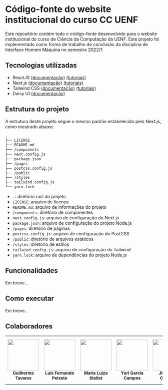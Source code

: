 # Código-fonte do website institucional do curso CC UENF

Este repositório contém todo o código-fonte desenvolvido para o website institucional do curso de Ciência da Computação da UENF. Este projeto foi implementado como forma de trabalho de conclusão da disciplina de Interface Homem Máquina no semestre 2022/1.

## Tecnologias utilizadas

- ReactJS <a href="https://beta.reactjs.org/">(documentação)</a> <a href="https://pt-br.reactjs.org/community/courses.html">(tutoriais)</a>
- Next.js <a href="https://nextjs.org/docs">(documentação)</a> <a href="https://github.com/unicodeveloper/awesome-nextjs#videos">(tutoriais)</a>
- Tailwind CSS <a href="https://tailwindcss.com/docs/installation">(documentação)</a> <a href="https://github.com/aniftyco/awesome-tailwindcss#learning">(tutoriais)</a>
- Daisy UI <a href="https://daisyui.com/docs/install/">(documentação)</a>

## Estrutura do projeto

A estrutura deste projeto segue o mesmo padrão estabelecido pelo Next.js, como mostrado abaixo:

```bash
.
├── LICENSE
├── README.md
├── /components
├── next.config.js
├── package.json
├── /pages
├── postcss.config.js
├── /public
├── /styles
├── tailwind.config.js
└── yarn.lock
```

- `.`: diretório raiz do projeto
- `LICENSE`: arquivo de licença
- `README.md`: arquivo de informações do projeto
- `/components`: diretório de componentes
- `next.config.js`: arquivo de configuração do Next.js
- `package.json`: arquivo de configuração do projeto Node.js
- `/pages`: diretório de páginas
- `postcss.config.js`: arquivo de configuração do PostCSS
- `/public`: diretório de arquivos estáticos
- `/styles`: diretório de estilos
- `tailwind.config.js`: arquivo de configuração do Tailwind
- `yarn.lock`: arquivo de dependências do projeto Node.js

## Funcionalidades

Em breve...

## Como executar

Em breve...

## Colaboradores

<table>
  <tr>
    <td align="center"><img src="https://avatars.githubusercontent.com/u/44469392?s=100&v=4" width="100px;" alt=""/><br /><sub><b>Guilherme Tavares</b></sub><br /></td>
    <td align="center"><img src="https://avatars.githubusercontent.com/u/49557710?v=4" width="100px;" alt=""/><br /><sub><b>Luis Fernando Peixoto</b></sub><br /></td>
    <td align="center"><img src="https://avatars.githubusercontent.com/u/86381712?&v=4" width="100px;" alt=""/><br /><sub><b>Maria Luiza Stellet</b></sub><br /></td>
    <td align="center"><img src="https://avatars.githubusercontent.com/u/61841720?v=4" width="100px;" alt=""/><br /><sub><b>Yuri Garcia Campos</b></sub><br /></td>
    <td align="center"><img src="https://avatars.githubusercontent.com/u/57486460?v=4" width="100px;" alt=""/><br /><sub><b>Jhonatan Cossetti</b></sub><br /></td>
    <td align="center"><img src="https://avatars.githubusercontent.com/u/56285264?v=4" width="100px;" alt=""/><br /><sub><b>Leonardo Nascimento Dias</b></sub><br /></td>
  </tr>
</table>
